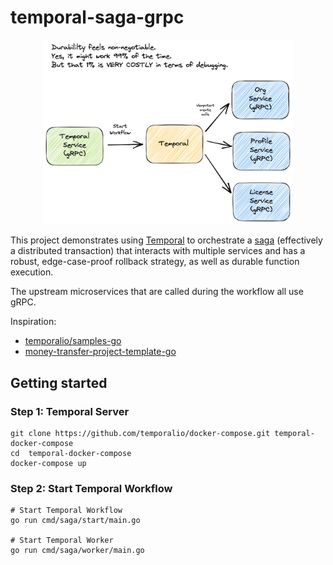 # temporal-saga-grpc

<p align="center">
<img width="400" src="./docs/design.png" />
</p>

This project demonstrates using <a target="_blank" href="https://temporal.io/">Temporal</a>
to orchestrate a <a target="_blank" href="https://microservices.io/patterns/data/saga.html">saga</a>
(effectively a distributed transaction) that interacts with multiple services
and has a robust, edge-case-proof rollback strategy, as well as durable function
execution.

The upstream microservices that are called during the workflow all use gRPC.

Inspiration:
* <a target="_blank" href="https://github.com/temporalio/samples-go/blob/main/saga/workflow.go">temporalio/samples-go</a>
* <a target="_blank" href="https://github.com/temporalio/money-transfer-project-template-go/blob/main/workflow.go">money-transfer-project-template-go</a>

## Getting started

### Step 1: Temporal Server
```shell
git clone https://github.com/temporalio/docker-compose.git temporal-docker-compose
cd  temporal-docker-compose
docker-compose up
```

### Step 2: Start Temporal Workflow
```shell
# Start Temporal Workflow
go run cmd/saga/start/main.go

# Start Temporal Worker
go run cmd/saga/worker/main.go
```